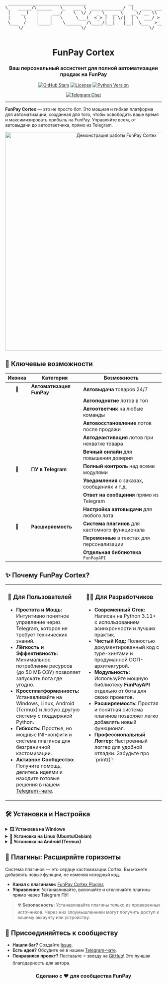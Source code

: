 <div align="center">

  <pre>
 ______________________________                __                 
\_   _____/\______   \_   ___ \  ____________/  |_  ____ ___  ___
 |    __)   |     ___/    \  \/ /  _ \_  __ \   __\/ __ \\  \/  /
 |     \    |    |   \     \___(  <_> )  | \/|  | \  ___/ >    < 
 \___  /    |____|    \______  /\____/|__|   |__|  \___  >__/\_ \
     \/                      \/                        \/      \/
  </pre>

  <h1>FunPay Cortex</h1>
  <h3>Ваш персональный ассистент для полной автоматизации продаж на FunPay</h3>

  <p>
    <a href="https://github.com/beedgee/FunPayCortex/stargazers"><img src="https://img.shields.io/github/stars/beedgee/FunPayCortex?style=for-the-badge&logo=github&color=FFDD00" alt="GitHub Stars"></a>
    <a href="https://github.com/beedgee/FunPayCortex/blob/main/LICENSE"><img src="https://img.shields.io/github/license/beedgee/FunPayCortex?style=for-the-badge&color=42b4e8" alt="License"></a>
    <a href="https://www.python.org/downloads/release/python-3110/"><img src="https://img.shields.io/badge/python-3.11+-blue.svg?style=for-the-badge&logo=python&logoColor=FFDD00" alt="Python Version"></a>
  </p>
  
  <a href="https://t.me/FunPayCortex">
    <img src="https://img.shields.io/badge/Присоединяйтесь_к_чату-Telegram-blue.svg?style=for-the-badge&logo=telegram" alt="Telegram Chat">
  </a>

</div>

---

**FunPay Cortex** — это не просто бот. Это мощная и гибкая платформа для автоматизации, созданная для того, чтобы освободить ваше время и максимизировать прибыль на FunPay. Управляйте всем, от автовыдачи до автоответчика, прямо из Telegram.

<!-- RECOMMENDED: Replace this with a GIF of the bot's Telegram UI in action! -->
<div align="center">
  <img src="https://i.imgur.com/your-demo-gif.gif" alt="Демонстрация работы FunPay Cortex" width="700"/>
</div>

## 🚀 Ключевые возможности

| Иконка | Категория              | Возможность                                    |
| :----: | ---------------------- | ---------------------------------------------- |
| 🛒     | **Автоматизация FunPay** | **Автовыдача** товаров 24/7                    |
|        |                        | **Автоподнятие** лотов в топ                   |
|        |                        | **Автоответчик** на любые команды              |
|        |                        | **Автовосстановление** лотов после продажи     |
|        |                        | **Автодеактивация** лотов при нехватке товара  |
|        |                        | **Вечный онлайн** для повышения доверия        |
| 💬     | **ПУ в Telegram**      | **Полный контроль** над всеми модулями         |
|        |                        | **Уведомления** о заказах, сообщениях и т.д.   |
|        |                        | **Ответ на сообщения** прямо из Telegram       |
|        |                        | **Настройка автовыдачи** для любого лота       |
| 🔌     | **Расширяемость**      | **Система плагинов** для кастомного функционала|
|        |                        | **Переменные** в текстах для персонализации    |
|        |                        | **Отдельная библиотека** `FunPayAPI`            |

## ✨ Почему FunPay Cortex?

<table width="100%">
  <tr>
    <td width="50%" valign="top">
      <h3>👑 Для Пользователей</h3>
      <ul>
        <li><b>Простота и Мощь:</b> Интуитивно понятное управление через Telegram, которое не требует технических знаний.</li>
        <li><b>Лёгкость и Эффективность:</b> Минимальное потребление ресурсов (до 50 МБ ОЗУ) позволяет запускать бота где угодно.</li>
        <li><b>Кроссплатформенность:</b> Устанавливайте на Windows, Linux, Android (Termux) и любую другую систему с поддержкой Python.</li>
        <li><b>Гибкость:</b> Простые, но мощные INI-конфиги и система плагинов для безграничной кастомизации.</li>
        <li><b>Активное Сообщество:</b> Получите помощь, делитесь идеями и находите готовые решения в нашем <a href="https://t.me/FunPayCortex">Telegram-чате</a>.</li>
      </ul>
    </td>
    <td width="50%" valign="top">
      <h3>👨‍💻 Для Разработчиков</h3>
      <ul>
        <li><b>Современный Стек:</b> Написан на Python 3.11+ с использованием асинхронности и лучших практик.</li>
        <li><b>Чистый Код:</b> Полностью документированный код с type-хинтами и продуманной ООП-архитектурой.</li>
        <li><b>Модульность:</b> Используйте мощную библиотеку <b>FunPayAPI</b> отдельно от бота для своих проектов.</li>
        <li><b>Расширяемость:</b> Простая и понятная система плагинов позволяет легко добавлять новый функционал.</li>
        <li><b>Профессиональный Логгер:</b> Настроенный логгер для удобной отладки. Забудьте про `print()`!</li>
      </ul>
    </td>
  </tr>
</table>

## 🛠️ Установка и Настройка

<details>
<summary><b>🪟 Установка на Windows</b></summary>

1.  **Скачайте и установите** [Python 3.11+](https://www.python.org/ftp/python/3.11.0/python-3.11.0-amd64.exe).
    > **Важно:** При установке поставьте галочку `Add python.exe to PATH`.
2.  **Скачайте архив** с кодом FunPay Cortex с [GitHub](https://github.com/beedgee/FunPayCortex/archive/refs/heads/main.zip).
3.  **Распакуйте архив** и перенесите папку `FunPayCortex-main` в удобное место.
4.  **Запустите `Setup.bat`** для автоматической установки всех зависимостей.
5.  **Запустите `Start.bat`** для первого запуска и настройки.

</details>

<details>
<summary><b>🐧 Установка на Linux (Ubuntu/Debian)</b></summary>

1.  **Обновите систему и установите пакеты:**
    ```bash
    sudo apt update && sudo apt upgrade -y
    sudo apt install python3 python3-pip python3-venv git wget -y
    ```
2.  **Клонируйте репозиторий:**
    ```bash
    git clone https://github.com/beedgee/FunPayCortex.git && cd FunPayCortex
    ```
3.  **Создайте и активируйте виртуальное окружение:**
    ```bash
    python3 -m venv venv
    source venv/bin/activate
    ```
4.  **Установите зависимости:**
    ```bash
    pip install -r requirements.txt
    ```
5.  **Запустите бота для первоначальной настройки:**
    ```bash
    python main.py
    ```
    > 💡 **Рекомендуется** настроить запуск как сервис `systemd` для стабильной работы в фоне. Адаптируйте файл `FunPayCortex@.service` под свою систему.

</details>

<details>
<summary><b>📱 Установка на Android (Termux)</b></summary>

1.  **Подготовьте Termux:**
    ```bash
    pkg update -y && pkg upgrade -y
    pkg install python python-pip git build-essential clang libxml2 libxslt libjpeg-turbo libpng libcrypt pkg-config rust zlib libiconv -y
    ```
2.  **Клонируйте репозиторий:**
    ```bash
    git clone https://github.com/beedgee/FunPayCortex.git && cd FunPayCortex
    ```
3.  **Настройте Python-окружение и установите зависимости:**
    ```bash
    python -m venv venv
    source venv/bin/activate
    pip install -r requirements.txt
    ```
    > ⚠️ **Внимание:** Компиляция `lxml` и `bcrypt` может занять 10-30 минут. Наберитесь терпения.
4.  **Запустите бота:**
    ```bash
    python main.py
    ```
    > 🌙 Для фоновой работы используйте `tmux` и `termux-wake-lock`.

</details>

## 🔌 Плагины: Расширяйте горизонты

Система плагинов — это сердце кастомизации Cortex. Вы можете добавлять новые функции, не изменяя исходный код.

-   **Канал с плагинами:** [FunPay Cortex Plugins](https://t.me/FunPayCortex)
-   **Управление:** Устанавливайте, включайте и отключайте плагины прямо через Telegram ПУ!

> ☢️ **Безопасность:** Устанавливайте плагины только из проверенных источников. Через них злоумышленники могут получить доступ к вашему аккаунту или устройству.

## 🤝 Присоединяйтесь к сообществу

-   **Нашли баг?** Создайте [Issue](https://github.com/beedgee/FunPayCortex/issues).
-   **Есть идея?** Обсудите её в нашем [Telegram-чате](https://t.me/FunPayCortex).
-   **Понравился проект?** Поставьте ⭐ звезду на [GitHub](https://github.com/beedgee/FunPayCortex)! Это лучшая благодарность для автора.

<div align="center">
  <h3>Сделано с ❤️ для сообщества FunPay</h3>
</div>
